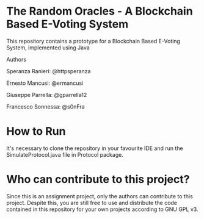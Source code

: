# The Random Oracles - A Blockchain Based E-Voting System

This repository contains a prototype for a Blockchain Based E-Voting System, implemented using Java

Authors

Speranza Ranieri: @httpsperanza

Ernesto Mancusi: @ermancusi

Giuseppe Parrella: @gparrella12

Francesco Sonnessa: @s0nFra

# How to Run

It's necessary to clone the repository in your favourite IDE and run the SimulateProtocol.java file in Protocol package.

# Who can contribute to this project?

Since this is an assignment project, only the authors can contribute to this project. Despite this, you are still free to use and distribute the code contained in this repository for your own projects according to GNU GPL v3.
